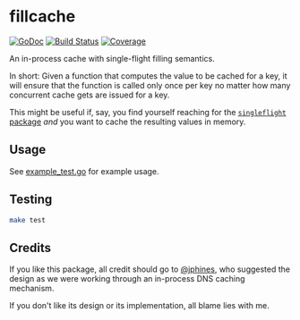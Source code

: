 # fillcache

[![GoDoc](https://godoc.org/github.com/mccutchen/fillcache?status.svg)](https://godoc.org/github.com/mccutchen/fillcache)
[![Build Status](https://travis-ci.org/mccutchen/fillcache.svg?branch=master)](http://travis-ci.org/mccutchen/fillcache)
[![Coverage](https://coveralls.io/repos/github/mccutchen/fillcache/badge.svg?branch=master)](https://coveralls.io/github/mccutchen/fillcache?branch=master)

An in-process cache with single-flight filling semantics.

In short: Given a function that computes the value to be cached for a key, it
will ensure that the function is called only once per key no matter how many
concurrent cache gets are issued for a key.

This might be useful if, say, you find yourself reaching for the
[`singleflight` package][singleflight] _and_ you want to cache the resulting
values in memory.


## Usage

See [example_test.go](/example_test.go) for example usage.


## Testing

```bash
make test
```


## Credits

If you like this package, all credit should go to [@jphines][jphines], who
suggested the design as we were working through an in-process DNS caching
mechanism.

If you don't like its design or its implementation, all blame lies with me.


[singleflight]: https://godoc.org/golang.org/x/sync/singleflight
[jphines]: https://github.com/jphines
